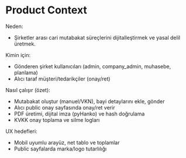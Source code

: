 # Product Context

Neden:
- Şirketler arası cari mutabakat süreçlerini dijitalleştirmek ve yasal delil üretmek.

Kimin için:
- Gönderen şirket kullanıcıları (admin, company_admin, muhasebe, planlama)
- Alıcı taraf müşteri/tedarikçiler (onay/ret)

Nasıl çalışır (özet):
- Mutabakat oluştur (manuel/VKN), bayi detaylarını ekle, gönder
- Alıcı public onay sayfasında onay/ret verir
- PDF üretimi, dijital imza (pyHanko) ve hash doğrulama
- KVKK onay toplama ve silme logları

UX hedefleri:
- Mobil uyumlu arayüz, net tablo ve toplamlar
- Public sayfalarda marka/logo tutarlılığı
